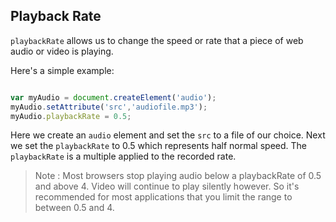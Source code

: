 Playback Rate
-------------

```playbackRate``` allows us to change the speed or rate that a piece of web audio or video is playing.

Here's a simple example:

`````javascript

var myAudio = document.createElement('audio');
myAudio.setAttribute('src','audiofile.mp3');
myAudio.playbackRate = 0.5;

`````

Here we create an ```audio``` element and set the ```src``` to a file of our choice. Next we set the ```playbackRate``` to 0.5 which represents half normal speed. The ```playbackRate``` is a multiple applied to the recorded rate.


> Note : Most browsers stop playing audio below a playbackRate of 0.5 and above 4. Video will continue to play silently however. So it's recommended for most applications that you limit the range to between 0.5 and 4.

